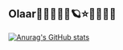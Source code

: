 ## Olaar👋🍀🍄🌿🌙🪐⭐🐳🐙🐚🦀

[![Anurag's GitHub stats](https://github-readme-stats.vercel.app/api?username=mariahns)](https://github.com/anuraghazra/github-readme-stats)

<!--
**mariahns/mariahns** is a ✨ _special_ ✨ repository because its `README.md` (this file) appears on your GitHub profile.

Here are some ideas to get you started:

- 🔭 I’m currently working on ...
- 🌱 I’m currently learning ...
- 👯 I’m looking to collaborate on ...
- 🤔 I’m looking for help with ...
- 💬 Ask me about ...
- 📫 How to reach me: ...
- 😄 Pronouns: ...
- ⚡ Fun fact: ...
-->
